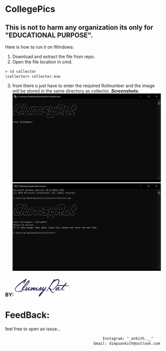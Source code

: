 # CollegePics
## This is not to harm any organization its only for "EDUCATIONAL PURPOSE".
Here is how to run it on Windows:
1. Download and extract the file from repo.
2. Open the file location in cmd.
```
> cd collector
\collector> collector.exe
```
3. from there u just have to enter the required Rollnumber and the image will be stored in the same directory as collector.
_**Screenshots:**_
![alt Screenshot](https://github.com/Ankith-Cirgir/CollegePics/blob/master/Screenshots/Capture.PNG "ScreenShot")
![alt Screenshot](https://github.com/Ankith-Cirgir/CollegePics/blob/master/Screenshots/Capture2.PNG "ScreenShot")
### BY: ![alt ClumsyRat](https://github.com/Ankith-Cirgir/CollegePics/blob/master/clumsylogo.png "ClumsyRat")
# FeedBack:
feel free to open an issue...
```
                                            Instagram: "_ankith.__"
                                        Gmail: dimpuankith@outlook.com
```
